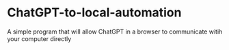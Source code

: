 # ChatGPT-to-local-automation
A simple program that will allow ChatGPT in a browser to communicate witih your computer directly
